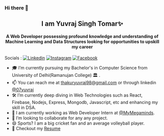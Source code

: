 ### Hi there 👋

<h2 align='center'>I am Yuvraj Singh Tomar✨</h2>
<h4 align='center'>A Web Developer possessing profound knowledge and understanding of Machine Learning and Data Structures looking for opportunities to upskill my career</h4>

Socials : [![Linkedin](https://img.shields.io/badge/-Yuvraj-0e76a8?style=flat-square&logo=Linkedin&logoColor=white)](https://www.linkedin.com/in/07yuvraj/) [![Instagram](https://img.shields.io/badge/-Yuvraj-e4405f?style=flat-square&logo=Instagram&logoColor=white)](https://www.instagram.com/07yuvraj/) [![Facebook](https://img.shields.io/badge/-Yuvraj-3b5999?style=flat&logo=facebook&logoColor=white)](https://www.facebook.com/profile.php?id=100005298317127)


- 🎓 I’m currently pursuing my Bachelor's in Computer Science from University of Delhi(Ramanujan College) 🏛 .
- 📫 You can reach me at thakuryuvraj98@gmail.com or through linkedin [@07yuvraj](https://www.linkedin.com/in/07yuvraj/)
- 🛠 I’m currently deep diving in Web Technologies such as React, Firebase, Nodejs, Express, Mongodb, Javascript, etc and enhancing my skill in DSA.
- 🔭 I am currently working as Web Developer Intern at [@MyMegaminds](https://www.mymegaminds.com/).
- 👯 I’m looking to collaborate for any  any project. 
- 😄 Sports? I am a big cricket fan and an average volleyball player.
- 📝 Checkout my [Resume](https://drive.google.com/file/d/1OcX479RMUOsmx-kGN9uC9Tl1Ct0IW6YR/view?usp=sharing)
